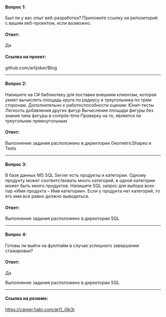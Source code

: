 #### Вопрос 1: #### 
Был ли у вас опыт веб-разработки? Приложите ссылку на репозиторий с вашим веб-проектом, если возможно.
#### Ответ: #### 
Да
#### Ссылка на проект: #### 
github.com/artijoker/Blog

---

####  Вопрос 2: ####  
Напишите на C# библиотеку для поставки внешним клиентам, которая умеет вычислять площадь круга по радиусу и треугольника по трем сторонам. 
Дополнительно к работоспособности оценим:
Юнит-тесты
Легкость добавления других фигур
Вычисление площади фигуры без знания типа фигуры в compile-time
Проверку на то, является ли треугольник прямоугольным
#### Ответ: ####  
Выполнение задания расположено в директории GeometricShapes и Tests

---

#### Вопрос 3: ####  
В базе данных MS SQL Server есть продукты и категории. 
Одному продукту может соответствовать много категорий, 
в одной категории может быть много продуктов. 
Напишите SQL запрос для выбора всех пар «Имя продукта – Имя категории». 
Если у продукта нет категорий, то его имя все равно должно выводиться.
#### Ответ: ####  
Выполнение задания расположено в директории SQL

---

#### Вопрос 4: #### 
Готовы ли выйти на фуллтайм в случае успешного завершения стажировки?
#### Ответ: ####  
Да

Выполнение задания расположено в директории SQL

---

#### Ссылка на резюме: #### 
https://career.habr.com/art1_j0k3r


